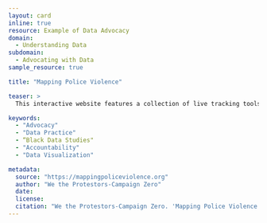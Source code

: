 ```yaml
---
layout: card
inline: true
resource: Example of Data Advocacy
domain:
  - Understanding Data
subdomain:
  - Advocating with Data
sample_resource: true

title: "Mapping Police Violence"

teaser: >
  This interactive website features a collection of live tracking tools, maps, and visualizations that document police violence in the United States and demonstrate how race and ethnicity, location, and crime are connected to police violence. To assist various stakeholders, visitors can download open-access data and figures, learn about the project’s methodology, and access a resource to directly contact representatives.

keywords:
  - "Advocacy"
  - "Data Practice"
  - “Black Data Studies"
  - "Accountability"
  - "Data Visualization"

metadata:
  source: "https://mappingpoliceviolence.org"
  author: "We the Protestors-Campaign Zero"
  date: 
  license: 
  citation: "We the Protestors-Campaign Zero. 'Mapping Police Violence.' https://mappingpoliceviolence.org."
---
```




